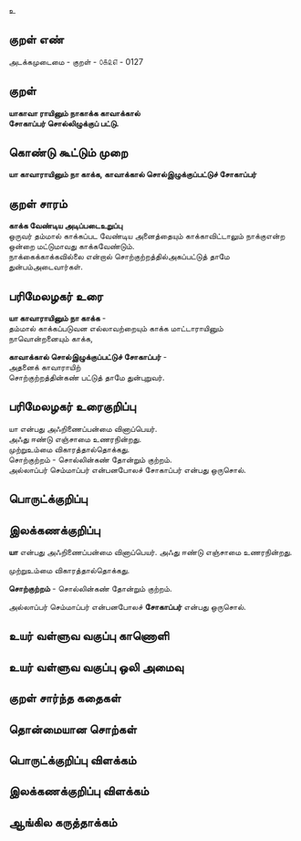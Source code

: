 உ

## குறள் எண் 

அடக்கமுடைமை - குறள் - ௦௧௨௭ - 0127  

## குறள் 

**யாகாவா ராயினும் நாகாக்க காவாக்கால்  
சோகாப்பர் சொல்லிழுக்குப் பட்டு.** 

## கொண்டு கூட்டும் முறை

**யா காவாராயினும் நா காக்க, காவாக்கால் சொல்இழுக்குப்பட்டுச் சோகாப்பர்** 

## குறள் சாரம் 

**காக்க வேண்டிய அடிப்படைஉறுப்பு**  
ஒருவர் தம்மால் காக்கப்பட வேண்டிய அனைத்தையும் காக்காவிட்டாலும் நாக்குஎன்ற ஒன்றை மட்டுமாவது காக்கவேண்டும்.  
நாக்கைக்காக்கவில்லை என்றால் சொற்குற்றத்தில்அகப்பட்டுத் தாமே துன்பம்அடைவார்கள்.

## பரிமேலழகர் உரை

**யா காவாராயினும் நா காக்க** -  
தம்மால் காக்கப்படுவன எல்லாவற்றையும் காக்க மாட்டாராயினும்  
நாவொன்றனையும் காக்க,  

**காவாக்கால் சொல்இழுக்குப்பட்டுச் சோகாப்பர்** -  
அதனைக் காவாராயிற்  
சொற்குற்றத்தின்கண் பட்டுத் தாமே துன்புறுவர்.  

## பரிமேலழகர் உரைகுறிப்பு   

யா என்பது அஃறிணைப்பன்மை வினாப்பெயர்.  
அஃது ஈண்டு எஞ்சாமை உணரநின்றது.  
முற்றுஉம்மை விகாரத்தால்தொக்கது.  
சொற்குற்றம் - சொல்லின்கண் தோன்றும் குற்றம்.  
அல்லாப்பர் செம்மாப்பர் என்பனபோலச் சோகாப்பர் என்பது ஒருசொல்.  

## பொருட்க்குறிப்பு 

 
## இலக்கணக்குறிப்பு  

**யா** என்பது அஃறிணைப்பன்மை வினாப்பெயர்.
அஃது ஈண்டு எஞ்சாமை உணரநின்றது.  

முற்றுஉம்மை விகாரத்தால்தொக்கது.  

**சொற்குற்றம்** - சொல்லின்கண் தோன்றும் குற்றம்.  

அல்லாப்பர் செம்மாப்பர் என்பனபோலச் **சோகாப்பர்** என்பது ஒருசொல்.  

## உயர் வள்ளுவ வகுப்பு காணொளி


## உயர் வள்ளுவ வகுப்பு ஒலி அமைவு 

 
## குறள் சார்ந்த கதைகள் 


## தொன்மையான சொற்கள்


## பொருட்க்குறிப்பு விளக்கம்


## இலக்கணக்குறிப்பு விளக்கம்


## ஆங்கில கருத்தாக்கம் 


